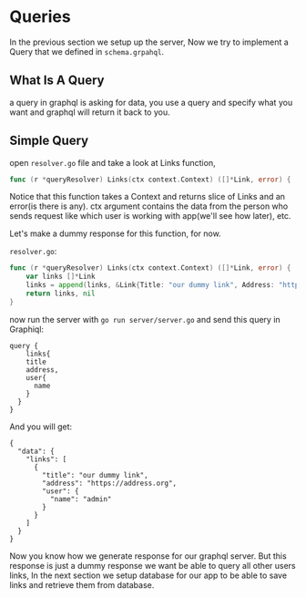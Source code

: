 # Queries <a name="queries"></a>
In the previous section we setup up the server, Now we try to implement a Query that we defined in `schema.grpahql`.

## What Is A Query <a name="what-is-a-query"></a>
a query in graphql is asking for data, you use a query and specify what you want and graphql will return it back to you.

## Simple Query <a name="simple-query"></a>
 open `resolver.go` file and take a look at Links function,
```go
func (r *queryResolver) Links(ctx context.Context) ([]*Link, error) {
```
Notice that this function takes a Context and returns slice of Links and an error(is there is any).
ctx argument contains the data from the person who sends request like which user is working with app(we'll see how later), etc.

Let's make a dummy response for this function, for now.

`resolver.go`:
```go
func (r *queryResolver) Links(ctx context.Context) ([]*Link, error) {
	var links []*Link
	links = append(links, &Link{Title: "our dummy link", Address: "https://address.org", User: &User{Username: "admin"}})
	return links, nil
}
```
now run the server with `go run server/server.go` and send this query in Graphiql:
```
query {
	links{
    title
    address,
    user{
      name
    }
  }
}
```
And you will get:
```
{
  "data": {
    "links": [
      {
        "title": "our dummy link",
        "address": "https://address.org",
        "user": {
          "name": "admin"
        }
      }
    ]
  }
}
```
Now you know how we generate response for our graphql server. But this response is just a dummy response we want be able to query all other users links, In the next section we setup database for our app to be able to save links and retrieve them from database.
